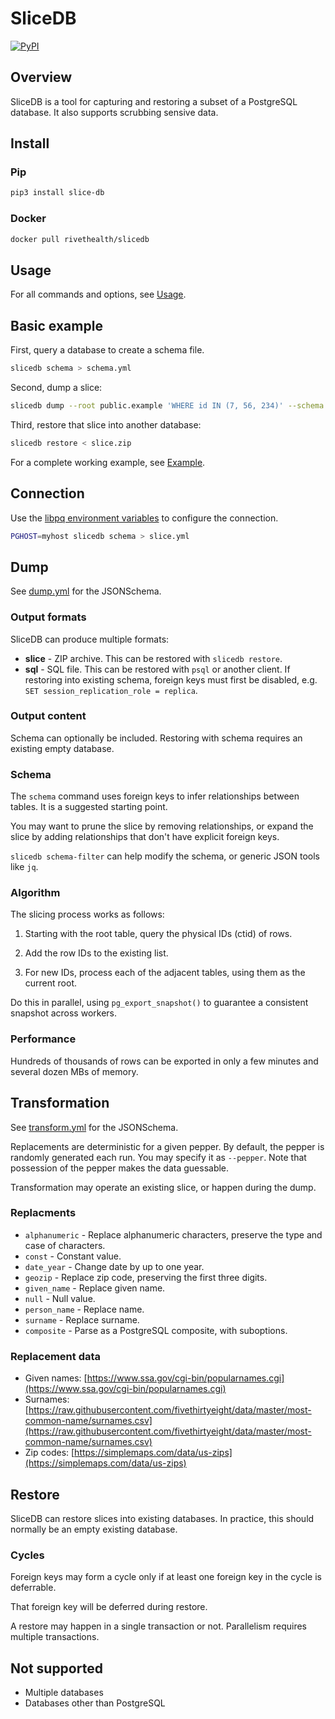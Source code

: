 # SliceDB

[![PyPI](https://img.shields.io/pypi/v/slice-db)](https://pypi.org/project/slice-db/)

## Overview

SliceDB is a tool for capturing and restoring a subset of a PostgreSQL database.
It also supports scrubbing sensive data.

## Install

### Pip

```sh
pip3 install slice-db
```

### Docker

```sh
docker pull rivethealth/slicedb
```

## Usage

For all commands and options, see [Usage](doc/usage.md).

## Basic example

First, query a database to create a schema file.

```sh
slicedb schema > schema.yml
```

Second, dump a slice:

```sh
slicedb dump --root public.example 'WHERE id IN (7, 56, 234)' --schema schema.yml > slice.zip
```

Third, restore that slice into another database:

```sh
slicedb restore < slice.zip
```

For a complete working example, see [Example](doc/example.md).

## Connection

Use the
[libpq environment variables](https://www.postgresql.org/docs/current/libpq-envars.html)
to configure the connection.

```sh
PGHOST=myhost slicedb schema > slice.yml
```

## Dump

See [dump.yml](schema/dump.yml) for the JSONSchema.

### Output formats

SliceDB can produce multiple formats:

- **slice** - ZIP archive. This can be restored with `slicedb restore`.
- **sql** - SQL file. This can be restored with `psql` or another client. If
  restoring into existing schema, foreign keys must first be disabled, e.g.
  `SET session_replication_role = replica`.

### Output content

Schema can optionally be included. Restoring with schema requires an existing
empty database.

### Schema

The `schema` command uses foreign keys to infer relationships between tables. It
is a suggested starting point.

You may want to prune the slice by removing relationships, or expand the slice
by adding relationships that don't have explicit foreign keys.

`slicedb schema-filter` can help modify the schema, or generic JSON tools like
`jq`.

### Algorithm

The slicing process works as follows:

1. Starting with the root table, query the physical IDs (ctid) of rows.

2. Add the row IDs to the existing list.

3. For new IDs, process each of the adjacent tables, using them as the current
   root.

Do this in parallel, using `pg_export_snapshot()` to guarantee a consistent
snapshot across workers.

### Performance

Hundreds of thousands of rows can be exported in only a few minutes and several
dozen MBs of memory.

## Transformation

See [transform.yml](schema/transform.yml) for the JSONSchema.

Replacements are deterministic for a given pepper. By default, the pepper is
randomly generated each run. You may specify it as `--pepper`. Note that
possession of the pepper makes the data guessable.

Transformation may operate an existing slice, or happen during the dump.

### Replacments

- `alphanumeric` - Replace alphanumeric characters, preserve the type and case
  of characters.
- `const` - Constant value.
- `date_year` - Change date by up to one year.
- `geozip` - Replace zip code, preserving the first three digits.
- `given_name` - Replace given name.
- `null` - Null value.
- `person_name` - Replace name.
- `surname` - Replace surname.
- `composite` - Parse as a PostgreSQL composite, with suboptions.

### Replacement data

- Given names:
  [https://www.ssa.gov/cgi-bin/popularnames.cgi](https://www.ssa.gov/cgi-bin/popularnames.cgi)
- Surnames:
  [https://raw.githubusercontent.com/fivethirtyeight/data/master/most-common-name/surnames.csv](https://raw.githubusercontent.com/fivethirtyeight/data/master/most-common-name/surnames.csv)
- Zip codes:
  [https://simplemaps.com/data/us-zips](https://simplemaps.com/data/us-zips)

## Restore

SliceDB can restore slices into existing databases. In practice, this should
normally be an empty existing database.

### Cycles

Foreign keys may form a cycle only if at least one foreign key in the cycle is
deferrable.

That foreign key will be deferred during restore.

A restore may happen in a single transaction or not. Parallelism requires
multiple transactions.

## Not supported

- Multiple databases
- Databases other than PostgreSQL
